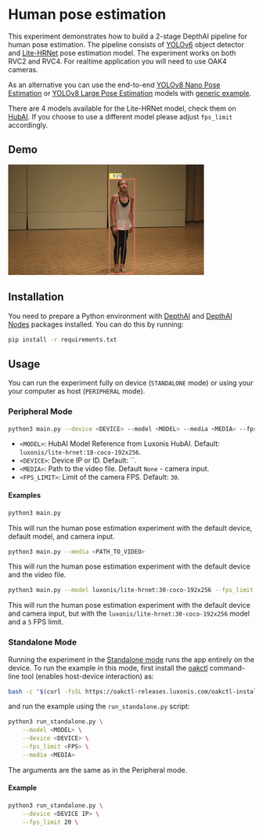 # Human pose estimation

This experiment demonstrates how to build a 2-stage DepthAI pipeline for human pose estimation. The pipeline consists of [YOLOv6](https://hub.luxonis.com/ai/models/face58c4-45ab-42a0-bafc-19f9fee8a034?view=page) object detector and [Lite-HRNet](https://hub.luxonis.com/ai/models/c7c9e353-9f6d-43e1-9b45-8edeae82db70) pose estimation model. The experiment works on both RVC2 and RVC4. For realtime application you will need to use OAK4 cameras.

As an alternative you can use the end-to-end [YOLOv8 Nano Pose Estimation](https://hub.luxonis.com/ai/models/12acd8d7-25c0-4a07-9dff-ab8c5fcae7b1) or [YOLOv8 Large Pose Estimation](https://hub.luxonis.com/ai/models/8be178a0-e643-4f1e-b925-06512e4e15c7) models with [generic example](../../../generic-example/).

There are 4 models available for the Lite-HRNet model, check them on [HubAI](https://hub.luxonis.com/ai/models/c7c9e353-9f6d-43e1-9b45-8edeae82db70). If you choose to use a different model please adjust `fps_limit` accordingly.

## Demo

[![Human pose estimation](media/dance.gif)](media/dance.gif)

## Installation

You need to prepare a Python environment with [DepthAI](https://pypi.org/project/depthai/) and [DepthAI Nodes](https://pypi.org/project/depthai-nodes/) packages installed. You can do this by running:

```bash
pip install -r requirements.txt
```

## Usage

You can run the experiment fully on device (`STANDALONE` mode) or using your your computer as host (`PERIPHERAL` mode).

### Peripheral Mode

```bash
python3 main.py --device <DEVICE> --model <MODEL> --media <MEDIA> --fps_limit <FPS_LIMIT>
```

- `<MODEL>`: HubAI Model Reference from Luxonis HubAI. Default: `luxonis/lite-hrnet:18-coco-192x256`.
- `<DEVICE>`: Device IP or ID. Default: \`\`.
- `<MEDIA>`: Path to the video file. Default `None` - camera input.
- `<FPS_LIMIT>`: Limit of the camera FPS. Default: `30`.

#### Examples

```bash
python3 main.py
```

This will run the human pose estimation experiment with the default device, default model, and camera input.

```bash
python3 main.py --media <PATH_TO_VIDEO>
```

This will run the human pose estimation experiment with the default device and the video file.

```bash
python3 main.py --model luxonis/lite-hrnet:30-coco-192x256 --fps_limit 5
```

This will run the human pose estimation experiment with the default device and camera input, but with the `luxonis/lite-hrnet:30-coco-192x256` model and a `5` FPS limit.

### Standalone Mode

Running the experiment in the [Standalone mode](https://rvc4.docs.luxonis.com/software/depthai/standalone/) runs the app entirely on the device.
To run the example in this mode, first install the [oakctl](https://rvc4.docs.luxonis.com/software/tools/oakctl/) command-line tool (enables host-device interaction) as:

```bash
bash -c "$(curl -fsSL https://oakctl-releases.luxonis.com/oakctl-installer.sh)"
```

and run the example using the `run_standalone.py` script:

```bash
python3 run_standalone.py \
    --model <MODEL> \
    --device <DEVICE> \
    --fps_limit <FPS> \
    --media <MEDIA>
```

The arguments are the same as in the Peripheral mode.

#### Example

```bash
python3 run_standalone.py \
    --device <DEVICE IP> \
    --fps_limit 20 \
```

